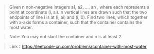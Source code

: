 ## 
>Given n non-negative integers a1, a2, ..., an , where each represents a point at coordinate (i, ai). n vertical lines are drawn such that the two endpoints of line i is at (i, ai) and (i, 0). Find two lines, which together with x-axis forms a container, such that the container contains the most water.

>Note: You may not slant the container and n is at least 2.

>Link：https://leetcode-cn.com/problems/container-with-most-water


